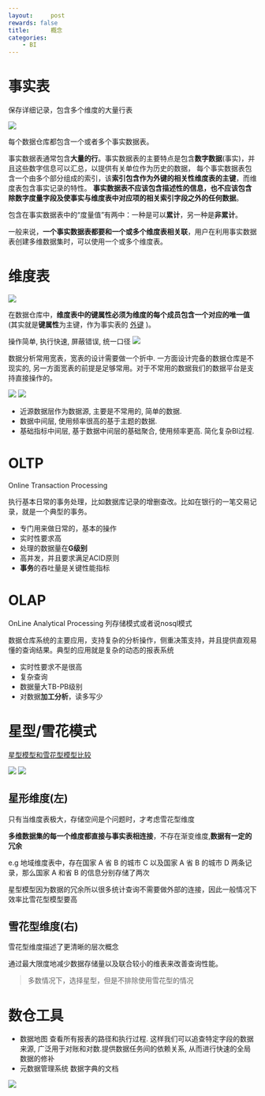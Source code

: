 ```yaml
---
layout:     post
rewards: false
title:      概念
categories:
    - BI
---
```



# 事实表
保存详细记录，包含多个维度的大量行表

![](https://ws4.sinaimg.cn/large/006tKfTcly1g1ib7bw8oxj31gb0u00vf.jpg)

每个数据仓库都包含一个或者多个事实数据表。

事实数据表通常包含**大量的行**。事实数据表的主要特点是包含**数字数据**(事实)，并且这些数字信息可以汇总，以提供有关单位作为历史的数据，
每个事实数据表包含一个由多个部分组成的索引，该**索引包含作为外键的相关性维度表的主键**，而维度表包含事实记录的特性。
**事实数据表不应该包含描述性的信息，也不应该包含除数字度量字段及使事实与维度表中对应项的相关索引字段之外的任何数据**。

包含在事实数据表中的“度量值”有两中：一种是可以**累计**，另一种是**非累计**。

一般来说，**一个事实数据表都要和一个或多个维度表相关联**，用户在利用事实数据表创建多维数据集时，可以使用一个或多个维度表。

# 维度表
![](https://ws2.sinaimg.cn/large/006tKfTcly1g1ibj906o9j31m60iogml.jpg)

在数据仓库中，**维度表中的键属性必须为维度的每个成员包含一个对应的唯一值**(其实就是**键属性**为主键，作为事实表的
[外键](/blog/2019/03/27/key#外键) )。

操作简单, 执行快速, 屏蔽错误, 统一口径
![](https://tva1.sinaimg.cn/large/006y8mN6gy1g86yk5zz0wj30m605l0sw.jpg)

数据分析常用宽表，宽表的设计需要做一个折中. 一方面设计完备的数据仓库是不现实的,
另一方面宽表的前提是足够常用。对于不常用的数据我们的数据平台是支持直接操作的。

![](https://tva1.sinaimg.cn/large/006y8mN6gy1g86z0bj59gj31200sq0ud.jpg)
![](https://tva1.sinaimg.cn/large/006y8mN6gy1g86z0k45gxj30ld0eft9e.jpg)

- 近源数据层作为数据源, 主要是不常用的, 简单的数据.
- 数据中间层, 使用频率很高的基于主题的数据.
- 基础指标中间层, 基于数据中间层的基础聚合, 使用频率更高. 简化复杂BI过程.


# OLTP

Online Transaction Processing

执行基本日常的事务处理，比如数据库记录的增删查改。比如在银行的一笔交易记录，就是一个典型的事务。 

- 专门用来做日常的，基本的操作
- 实时性要求高
- 处理的数据量在**G级别**
- 高并发，并且要求满足ACID原则
- **事务**的吞吐量是关键性能指标

# OLAP

OnLine Analytical Processing  列存储模式或者说nosql模式

数据仓库系统的主要应用，支持复杂的分析操作，侧重决策支持，并且提供直观易懂的查询结果。典型的应用就是复杂的动态的报表系统

- 实时性要求不是很高
- 复杂查询
- 数据量大TB-PB级别
- 对数据**加工分析**，读多写少

# 星型/雪花模式
[星型模型和雪花型模型比较](https://blog.csdn.net/nisjlvhudy/article/details/7889422)

<span class='gp-2'>
    <img src='https://ws3.sinaimg.cn/large/006tKfTcly1g1in4mz4rrj30fn0aqwep.jpg' />
    <img src='https://ws2.sinaimg.cn/large/006tKfTcly1g1in4w9sflj30fn0a374k.jpg' />
</span>

## 星形维度(左)

只有当维度表极大，存储空间是个问题时，才考虑雪花型维度

**多维数据集的每一个维度都直接与事实表相连接**，不存在渐变维度,**数据有一定的冗余** 

e.g 地域维度表中，存在国家 A 省 B 的城市 C 以及国家 A 省 B 的城市 D 两条记录，那么国家 A 和省 B 的信息分别存储了两次
 
星型模型因为数据的冗余所以很多统计查询不需要做外部的连接，因此一般情况下效率比雪花型模型要高


##  雪花型维度(右)

雪花型维度描述了更清晰的层次概念

通过最大限度地减少数据存储量以及联合较小的维表来改善查询性能。

> 多数情况下，选择星型，但是不排除使用雪花型的情况

# 数仓工具

- 数据地图 查看所有报表的路径和执行过程. 这样我们可以追查特定字段的数据来源, 广泛用于对账和对数.提供数据任务间的依赖关系, 从而进行快速的全局数据的修补
- 元数据管理系统 数据字典的文档

![](https://tva1.sinaimg.cn/large/006y8mN6gy1g86z69itq6j30mb06zjrn.jpg)